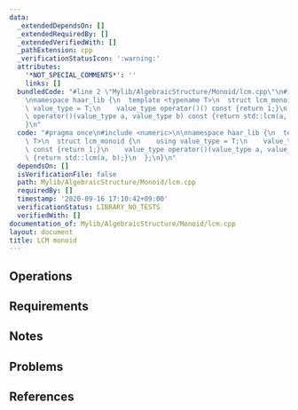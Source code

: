 ```yaml
---
data:
  _extendedDependsOn: []
  _extendedRequiredBy: []
  _extendedVerifiedWith: []
  _pathExtension: cpp
  _verificationStatusIcon: ':warning:'
  attributes:
    '*NOT_SPECIAL_COMMENTS*': ''
    links: []
  bundledCode: "#line 2 \"Mylib/AlgebraicStructure/Monoid/lcm.cpp\"\n#include <numeric>\n\
    \nnamespace haar_lib {\n  template <typename T>\n  struct lcm_monoid {\n    using\
    \ value_type = T;\n    value_type operator()() const {return 1;}\n    value_type\
    \ operator()(value_type a, value_type b) const {return std::lcm(a, b);}\n  };\n\
    }\n"
  code: "#pragma once\n#include <numeric>\n\nnamespace haar_lib {\n  template <typename\
    \ T>\n  struct lcm_monoid {\n    using value_type = T;\n    value_type operator()()\
    \ const {return 1;}\n    value_type operator()(value_type a, value_type b) const\
    \ {return std::lcm(a, b);}\n  };\n}\n"
  dependsOn: []
  isVerificationFile: false
  path: Mylib/AlgebraicStructure/Monoid/lcm.cpp
  requiredBy: []
  timestamp: '2020-09-16 17:10:42+09:00'
  verificationStatus: LIBRARY_NO_TESTS
  verifiedWith: []
documentation_of: Mylib/AlgebraicStructure/Monoid/lcm.cpp
layout: document
title: LCM monoid
---
```


## Operations

## Requirements

## Notes

## Problems

## References
